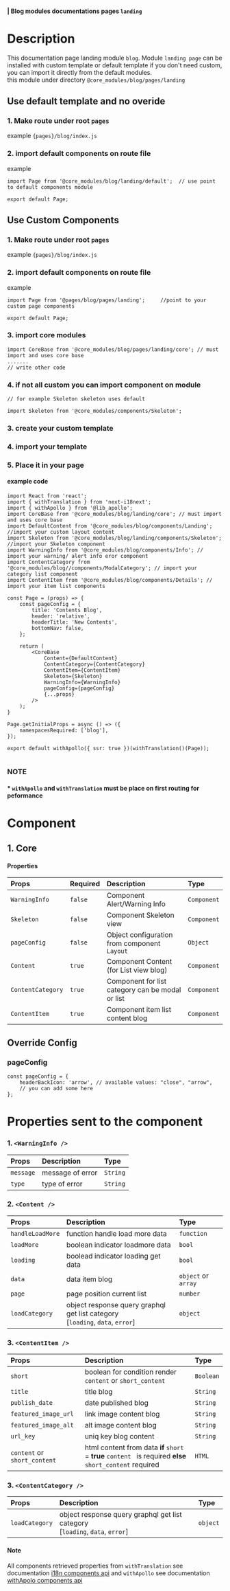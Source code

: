 #### | Blog modules documentations pages `landing`
# Description
This documentation page landing module `blog`.
Module `landing page` can be installed with custom template or default template
if you don't need custom, you can import it directly from the default modules. <br>
this module under directory `@core_modules/blog/pages/landing`


## Use default template and no overide
### 1. Make route under root `pages` 
example `{pages}/blog/index.js`
### 2. import default components on route file 
example

```node
import Page from '@core_modules/blog/landing/default';  // use point to default components module

export default Page;

```


## Use Custom Components

### 1. Make route under root `pages` 
example `{pages}/blog/index.js`
### 2. import default components on route file 
example

```node
import Page from '@pages/blog/pages/landing';     //point to your custom page components

export default Page;

```

### 3. import core modules
```node
import CoreBase from '@core_modules/blog/pages/landing/core'; // must import and uses core base
....... 
// write other code
```

### 4. if not all custom you can import component on module

```node
// for example Skeleton skeleton uses default

import Skeleton from '@core_modules/components/Skeleton';

```

### 3. create your custom template
### 4. import your template
### 5. Place it in your page
#### example code


```node
import React from 'react';
import { withTranslation } from 'next-i18next';
import { withApollo } from '@lib_apollo';
import CoreBase from '@core_modules/blog/landing/core'; // must import and uses core base
import DefaultContent from '@core_modules/blog/components/Landing';  //import your custom layout content
import Skeleton from '@core_modules/blog/landing/components/Skeleton'; //import your Skeleton component
import WarningInfo from '@core_modules/blog/components/Info'; // import your warning/ alert info eror component
import ContentCategory from '@core_modules/blog//components/ModalCategory'; // import your category list component
import ContentItem from '@core_modules/blog/components/Details'; // import your item list components

const Page = (props) => {
    const pageConfig = {
        title: 'Contents Blog',
        header: 'relative', 
        headerTitle: 'New Contents',
        bottomNav: false,
    };

    return (
        <CoreBase
            Content={DefaultContent}
            ContentCategory={ContentCategory}
            ContentItem={ContentItem}
            Skeleton={Skeleton}
            WarningInfo={WarningInfo}
            pageConfig={pageConfig}
            {...props}
        />
    );
}

Page.getInitialProps = async () => ({
    namespacesRequired: ['blog'],
});

export default withApollo({ ssr: true })(withTranslation()(Page));


```

### NOTE
#### * `withApollo` and `withTranslation` must be place on first routing for peformance


# Component

## 1. Core
#### Properties
| Props       | Required | Description | Type |
| :---        | :---     | :---        |:---  |
| `WarningInfo`  |  `false`   | Component Alert/Warning Info     | `Component`|
| `Skeleton`  |  `false`   | Component Skeleton view     | `Component`|
| `pageConfig`  |  `false`   | Object configuration from component `Layout`    | `Object`|
| `Content`  |  `true`   | Component Content (for List view blog)     | `Component`|
| `ContentCategory`  |  `true`   | Component for list category can be modal or list     | `Component`|
| `ContentItem`  |  `true`   | Component item list content blog     | `Component`|


## Override Config
### pageConfig

````
const pageConfig = {
    headerBackIcon: 'arrow', // available values: "close", "arrow",
    // you can add some here
};
````

# Properties sent to the component

### 1. `<WarningInfo />`
| Props       | Description | Type |
| :---        | :---        |:---  |
| `message`     |  message of error      | `String`|
| `type`        |  type of error      | `String`|

### 2. `<Content />`
| Props       | Description | Type |
| :---        | :---        |:---  |
| `handleLoadMore`     |  function handle load more data      | `function`|
| `loadMore`     |  boolean indicator loadmore data      | `bool`|
| `loading`     |  boolead indicator loading get data     | `bool`|
| `data`     |  data item blog      | `object` or `array`|
| `page`     |  page position current list     | `number`|
| `loadCategory`     |    object response query graphql get list category  <br> [`loading`, `data`, `error`]  | `object`|


### 3. `<ContentItem />`
| Props       |  Description | Type |
| :---         |:---        |:---  |
| `short`  | boolean for condition render `content` or `short_content`    | `Boolean`|
| `title` | title blog    | `String`|
| `publish_date`  | date published blog    | `String`|
| `featured_image_url`  | link image content blog    | `String`|
| `featured_image_alt`  |  alt image content blog   | `String`|
| `url_key`  | uniq key blog content   | `String`|
| `content` or `short_content`  | html content from data **if** `short` = **true** `content ` is required  **else** `short_content` required  | `HTML`|


### 3. `<ContentCategory />`
| Props       |  Description | Type |
| :---         |:---        |:---  |
| `loadCategory`     |    object response query graphql get list category   <br> [`loading`, `data`, `error`] | `object`|


#### Note
All components retrieved properties from `withTranslation` see documentation [i18n components api](https://react.i18next.com/latest/translation-render-prop) and `withApollo` see documentation [withApolo components api](https://www.apollographql.com/docs/react/api/react/hoc/#withapollocomponent) 
